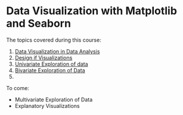 # Data Visualization with Matplotlib and Seaborn

The topics covered during this course:

1. [Data Visualization in Data Analysis](https://github.com/MrIzzat/Data-Analyst-Course/tree/master/Data%20Visualization%20with%20Matplotlib%20and%20Seaborn/Data%20Visualization%20in%20Data%20Analysis)
2. [Design if Visualizations](https://github.com/MrIzzat/Data-Analyst-Course/tree/master/Data%20Visualization%20with%20Matplotlib%20and%20Seaborn/Design%20of%20Visualizations)
3. [Univariate Exploration of data](https://github.com/MrIzzat/Data-Analyst-Course/tree/master/Data%20Visualization%20with%20Matplotlib%20and%20Seaborn/Univariate%20Exploration%20of%20Data)
4. [Bivariate Exploration of Data](https://github.com/MrIzzat/Data-Analyst-Course-Udacity/tree/master/Data%20Visualization%20with%20Matplotlib%20and%20Seaborn/Bivariate%20Exploration%20of%20Data)
5. 
To come:

* Multivariate Exploration of Data
* Explanatory Visualizations
